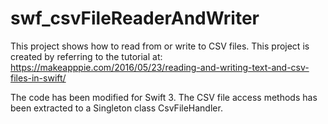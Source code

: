 # swf_csvFileReaderAndWriter

This project shows how to read from or write to CSV files.
This project is created by referring to the tutorial at:
https://makeapppie.com/2016/05/23/reading-and-writing-text-and-csv-files-in-swift/

The code has been modified for Swift 3. The CSV file access methods has been extracted to a Singleton class CsvFileHandler.
